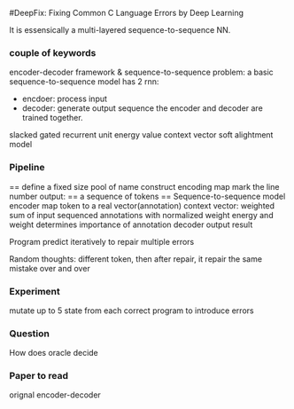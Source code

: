 #DeepFix: Fixing Common C Language Errors by Deep Learning

It is essensically a multi-layered sequence-to-sequence NN. 

### couple of keywords 
encoder-decoder framework & 
sequence-to-sequence problem: a basic sequence-to-sequence model has 2 rnn: 
* encdoer: process input 
* decoder: generate output sequence 
the encoder and decoder are trained together. 

slacked gated recurrent unit 
energy value 
context vector 
soft alightment model 

### Pipeline

==
define a fixed size pool of name 
construct encoding map
mark the line number 
output:
== a sequence of tokens == 
Sequence-to-sequence model
    encoder map token to a real vector(annotation)
    context vector: weighted sum of input sequenced annotations with normalized weight 
    energy and weight determines importance of annotation
    decoder output result 

Program predict iteratively to repair multiple errors

Random thoughts: different token, then after repair, it repair the same mistake over and over 

### Experiment 
mutate up to 5 state from each correct program to introduce errors 

### Question
How does oracle decide 
### Paper to read
orignal encoder-decoder 